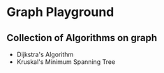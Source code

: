 # Graph Playground

## Collection of Algorithms on graph

* Dijkstra's Algorithm
* Kruskal's Minimum Spanning Tree
